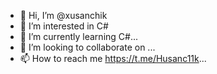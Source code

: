 - 👋 Hi, I’m @xusanchik
- 👀 I’m interested in C#
- 🌱 I’m currently learning C#...
- 💞️ I’m looking to collaborate on   ...
- 📫 How to reach me https://t.me/Husanc11k...

<!---
xusanchik/xusanchik is a ✨ special ✨ repository because its `README.md` (this file) appears on your GitHub profile.
You can click the Preview link to take a look at your changes.
--->

